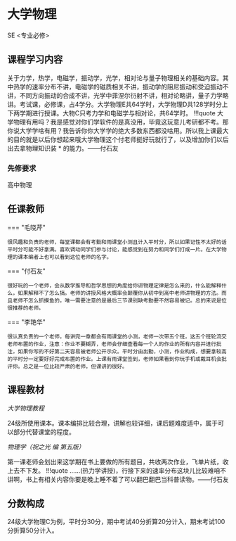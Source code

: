# 大学物理
<div class="badges">
<span class="badge se-badge">SE <专业必修></span>
</div>

## 课程学习内容

关于力学，热学，电磁学，振动学，光学，相对论与量子物理相关的基础内容。其中热学的速率分布不讲，电磁学的磁质相关不讲，振动学的阻尼振动和受迫振动不讲，不同方向振动的合成不讲，光学中菲涅尔衍射不讲，相对论略讲，量子力学略讲。考试课，必修课，占4学分。大学物理E共64学时，大学物理D共128学时分上下两学期进行授课。大物C只考力学和电磁学与相对论，共64学时。
!!!quote
    大学物理有用吗？我是感觉对你们学软件的是真没用，毕竟这玩意儿考研都不考。那你说大学学啥有用？我告诉你你大学学的绝大多数东西都没啥用。所以我上课最大的目的就是以后你想起来哦大学物理这个付老师挺好玩就行了，以及增加你们以后出去拿物理知识装 * 的能力。——付石友

### 先修要求

高中物理

## 任课教师

=== "毛晓芹"

    很风趣和负责的老师，每堂课都会有考勤和雨课堂小测且计入平时分，所以如果记性不太好的话平时分可能不好拿满。喜欢调动同学们参与讨论，能感觉到在努力和同学们打成一片。在大学物理的课本编者上也可以看到这位老师的名字。

=== "付石友"

    很好玩的一个老师，会从数学推导和哲学思想的角度给你讲物理定律是怎么来的，什么能解释什么，如果解释不了怎么搞。老师的讲授风格大概率会颠覆你从初中到高中老师讲物理的方法。而且老师不怎么抓摸鱼的，唯一需要注意的是最后三节课别缺考勤要不然容易被记。总的来说是位很推荐的老师。

=== "李艳华"

    很认真负责的一个老师，每讲完一章都会有雨课堂的小测，老师一次带五个班，这五个班轮流交老师布置的作业，注意：作业不要糊弄，老师会仔细查看每一个人的作业的所有内容并进行批注，如果你写的不好第二天容易被老师公开示众。平时分由出勤，小测，作业构成，想要拿较高的平时分一定要好好完成布置的作业。上课有雨课堂签到，老师如果看到你玩手机或戴耳机会批评你。总之是一位比较严肃的老师，但课讲的很好。


## 课程教材

*大学物理教程*

24级所使用课本。课本编排比较合理，讲解也较详细，课后题难度适中，属于可以部分代替课堂的程度。

*物理学（祝之光 编 第五版）*

第一课老师会划出来这学期在书上要做的所有题目，共收两次作业，飞单片纸，收上去不下发。
!!!quote
    ......(热力学讲授)，行接下来的速率分布这块儿比较难咱不讲啊，书上有相关内容你要是晚上睡不着了可以翻巴翻巴当科普读物。——付石友


## 分数构成

24级大学物理C为例，平时分30分，期中考试40分折算20分计入，期末考试100分折算50分计入。

